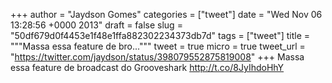 
+++
author = "Jaydson Gomes"
categories = ["tweet"]
date = "Wed Nov 06 13:28:56 +0000 2013"
draft = false
slug = "50df679d0f4453e1f48e1ffa882302234373db7d"
tags = ["tweet"]
title = """Massa essa feature de bro..."""
tweet = true
micro = true
tweet_url = "https://twitter.com/jaydson/status/398079552875819008"
+++
Massa essa feature de broadcast do Grooveshark http://t.co/8JyIhdoHhY
